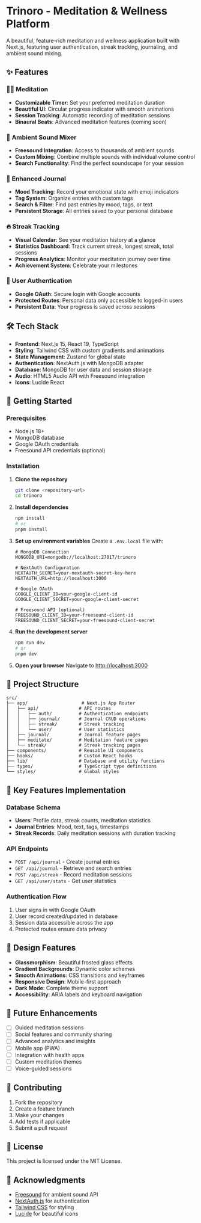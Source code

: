 # Trinoro - Meditation & Wellness Platform

A beautiful, feature-rich meditation and wellness application built with Next.js, featuring user authentication, streak tracking, journaling, and ambient sound mixing.

## ✨ Features

### 🧘‍♀️ **Meditation**
- **Customizable Timer**: Set your preferred meditation duration
- **Beautiful UI**: Circular progress indicator with smooth animations
- **Session Tracking**: Automatic recording of meditation sessions
- **Binaural Beats**: Advanced meditation features (coming soon)

### 🎵 **Ambient Sound Mixer**
- **Freesound Integration**: Access to thousands of ambient sounds
- **Custom Mixing**: Combine multiple sounds with individual volume control
- **Search Functionality**: Find the perfect soundscape for your session

### 📝 **Enhanced Journal**
- **Mood Tracking**: Record your emotional state with emoji indicators
- **Tag System**: Organize entries with custom tags
- **Search & Filter**: Find past entries by mood, tags, or text
- **Persistent Storage**: All entries saved to your personal database

### 🔥 **Streak Tracking**
- **Visual Calendar**: See your meditation history at a glance
- **Statistics Dashboard**: Track current streak, longest streak, total sessions
- **Progress Analytics**: Monitor your meditation journey over time
- **Achievement System**: Celebrate your milestones

### 🔐 **User Authentication**
- **Google OAuth**: Secure login with Google accounts
- **Protected Routes**: Personal data only accessible to logged-in users
- **Persistent Data**: Your progress is saved across sessions

## 🛠 Tech Stack

- **Frontend**: Next.js 15, React 19, TypeScript
- **Styling**: Tailwind CSS with custom gradients and animations
- **State Management**: Zustand for global state
- **Authentication**: NextAuth.js with MongoDB adapter
- **Database**: MongoDB for user data and session storage
- **Audio**: HTML5 Audio API with Freesound integration
- **Icons**: Lucide React

## 🚀 Getting Started

### Prerequisites
- Node.js 18+ 
- MongoDB database
- Google OAuth credentials
- Freesound API credentials (optional)

### Installation

1. **Clone the repository**
   ```bash
   git clone <repository-url>
   cd trinoro
   ```

2. **Install dependencies**
   ```bash
   npm install
   # or
   pnpm install
   ```

3. **Set up environment variables**
   Create a `.env.local` file with:
   ```env
   # MongoDB Connection
   MONGODB_URI=mongodb://localhost:27017/trinoro
   
   # NextAuth Configuration
   NEXTAUTH_SECRET=your-nextauth-secret-key-here
   NEXTAUTH_URL=http://localhost:3000
   
   # Google OAuth
   GOOGLE_CLIENT_ID=your-google-client-id
   GOOGLE_CLIENT_SECRET=your-google-client-secret
   
   # Freesound API (optional)
   FREESOUND_CLIENT_ID=your-freesound-client-id
   FREESOUND_CLIENT_SECRET=your-freesound-client-secret
   ```

4. **Run the development server**
   ```bash
   npm run dev
   # or
   pnpm dev
   ```

5. **Open your browser**
   Navigate to [http://localhost:3000](http://localhost:3000)

## 📁 Project Structure

```
src/
├── app/                    # Next.js App Router
│   ├── api/               # API routes
│   │   ├── auth/          # Authentication endpoints
│   │   ├── journal/       # Journal CRUD operations
│   │   ├── streak/        # Streak tracking
│   │   └── user/          # User statistics
│   ├── journal/           # Journal feature pages
│   ├── meditate/          # Meditation feature pages
│   └── streak/            # Streak tracking pages
├── components/            # Reusable UI components
├── hooks/                 # Custom React hooks
├── lib/                   # Database and utility functions
├── types/                 # TypeScript type definitions
└── styles/                # Global styles
```

## 🎯 Key Features Implementation

### Database Schema
- **Users**: Profile data, streak counts, meditation statistics
- **Journal Entries**: Mood, text, tags, timestamps
- **Streak Records**: Daily meditation sessions with duration tracking

### API Endpoints
- `POST /api/journal` - Create journal entries
- `GET /api/journal` - Retrieve and search entries
- `POST /api/streak` - Record meditation sessions
- `GET /api/user/stats` - Get user statistics

### Authentication Flow
1. User signs in with Google OAuth
2. User record created/updated in database
3. Session data accessible across the app
4. Protected routes ensure data privacy

## 🎨 Design Features

- **Glassmorphism**: Beautiful frosted glass effects
- **Gradient Backgrounds**: Dynamic color schemes
- **Smooth Animations**: CSS transitions and keyframes
- **Responsive Design**: Mobile-first approach
- **Dark Mode**: Complete theme support
- **Accessibility**: ARIA labels and keyboard navigation

## 🔮 Future Enhancements

- [ ] Guided meditation sessions
- [ ] Social features and community sharing
- [ ] Advanced analytics and insights
- [ ] Mobile app (PWA)
- [ ] Integration with health apps
- [ ] Custom meditation themes
- [ ] Voice-guided sessions

## 🤝 Contributing

1. Fork the repository
2. Create a feature branch
3. Make your changes
4. Add tests if applicable
5. Submit a pull request

## 📄 License

This project is licensed under the MIT License.

## 🙏 Acknowledgments

- [Freesound](https://freesound.org/) for ambient sound API
- [NextAuth.js](https://next-auth.js.org/) for authentication
- [Tailwind CSS](https://tailwindcss.com/) for styling
- [Lucide](https://lucide.dev/) for beautiful icons
